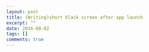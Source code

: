 ```yaml
---
layout: post
title: (Writing)short black screen after app launch
excerpt: ""
date: 2016-08-02
tags: []
comments: true
---
```

